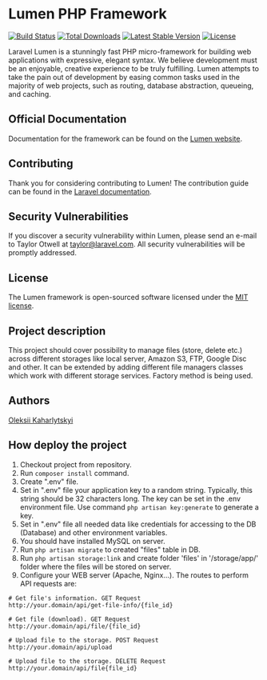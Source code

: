 # Lumen PHP Framework

[![Build Status](https://travis-ci.org/laravel/lumen-framework.svg)](https://travis-ci.org/laravel/lumen-framework)
[![Total Downloads](https://img.shields.io/packagist/dt/laravel/framework)](https://packagist.org/packages/laravel/lumen-framework)
[![Latest Stable Version](https://img.shields.io/packagist/v/laravel/framework)](https://packagist.org/packages/laravel/lumen-framework)
[![License](https://img.shields.io/packagist/l/laravel/framework)](https://packagist.org/packages/laravel/lumen-framework)

Laravel Lumen is a stunningly fast PHP micro-framework for building web applications with expressive, elegant syntax. We believe development must be an enjoyable, creative experience to be truly fulfilling. Lumen attempts to take the pain out of development by easing common tasks used in the majority of web projects, such as routing, database abstraction, queueing, and caching.

## Official Documentation

Documentation for the framework can be found on the [Lumen website](https://lumen.laravel.com/docs).

## Contributing

Thank you for considering contributing to Lumen! The contribution guide can be found in the [Laravel documentation](https://laravel.com/docs/contributions).

## Security Vulnerabilities

If you discover a security vulnerability within Lumen, please send an e-mail to Taylor Otwell at taylor@laravel.com. All security vulnerabilities will be promptly addressed.

## License

The Lumen framework is open-sourced software licensed under the [MIT license](https://opensource.org/licenses/MIT).

## Project description

This project should cover possibility to manage files (store, delete etc.) across different storages like local server, Amazon S3, FTP, Google Disc and other.
It can be extended by adding different file managers classes which work with different storage services. Factory method is being used.

## Authors
[Oleksii Kaharlytskyi](https://bitbucket.org/alexius33/file_storage_api/)

## How deploy the project
1. Checkout project from repository.
2. Run `composer install` command.
3. Create ".env" file.
4. Set in ".env" file your application key to a random string. Typically, this string should be 32 characters long. The key can be set in the .env environment file. Use command `php artisan key:generate` to generate a key.   
5. Set in ".env" file all needed data like credentials for accessing to the DB (Database) and other environment variables.
6. You should have installed MySQL on server.   
4. Run `php artisan migrate` to created "files" table in DB.
5. Run `php artisan storage:link` and create folder 'files' in '/storage/app/' folder where the files will be stored on server.
6. Configure your WEB server (Apache, Nginx...). The routes to perform API requests are:
  ```
  # Get file's information. GET Request
  http://your.domain/api/get-file-info/{file_id}
  
  # Get file (download). GET Request
  http://your.domain/api/file/{file_id}
  
  # Upload file to the storage. POST Request
  http://your.domain/api/upload
  
  # Upload file to the storage. DELETE Request
  http://your.domain/api/file{file_id}
  ```
